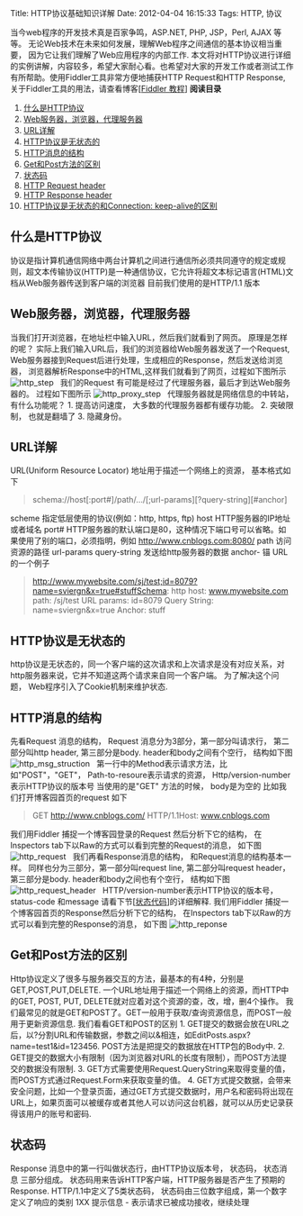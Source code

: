 Title: HTTP协议基础知识详解
Date: 2012-04-04 16:15:33
Tags: HTTP, 协议


当今web程序的开发技术真是百家争鸣，ASP.NET, PHP, JSP，Perl, AJAX 等等。 无论Web技术在未来如何发展，理解Web程序之间通信的基本协议相当重要， 因为它让我们理解了Web应用程序的内部工作. 本文将对HTTP协议进行详细的实例讲解，内容较多，希望大家耐心看。也希望对大家的开发工作或者测试工作有所帮助。使用Fiddler工具非常方便地捕获HTTP Request和HTTP Response, 关于Fiddler工具的用法，请查看博客[[Fiddler 教程](http://kb.cnblogs.com/page/130367/)]  **阅读目录**

  1. [什么是HTTP协议](//612#whathttp)
  2. [Web服务器，浏览器，代理服务器](//612#threeconcept)
  3. [URL详解](//612#urlexplain)
  4. [HTTP协议是无状态的](//612#statelesshttp)
  5. [HTTP消息的结构](//612#httpmeessagestructe)
  6. [Get和Post方法的区别](//612#getpost)
  7. [状态码](//612#statecode)
  8. [HTTP Request header](//612#httprequestheader)
  9. [HTTP Response header](//612#httpresponseheader)
  10. [HTTP协议是无状态的和Connection: keep-alive的区别](//612#statelessalive)

## 什么是HTTP协议

协议是指计算机通信网络中两台计算机之间进行通信所必须共同遵守的规定或规则，超文本传输协议(HTTP)是一种通信协议，它允许将超文本标记语言(HTML)文档从Web服务器传送到客户端的浏览器 目前我们使用的是HTTP/1.1 版本

## Web服务器，浏览器，代理服务器

当我们打开浏览器，在地址栏中输入URL，然后我们就看到了网页。
原理是怎样的呢？ 实际上我们输入URL后，我们的浏览器给Web服务器发送了一个Request, Web服务器接到Request后进行处理，生成相应的Response，然后发送给浏览器， 浏览器解析Response中的HTML,这样我们就看到了网页，过程如下图所示 ![http_step](//static/uploads/2012/04/http_step.png)   我们的Request 有可能是经过了代理服务器，最后才到达Web服务器的。
过程如下图所示 ![http_proxy_step](//static/uploads/2012/04/http_proxy_step.png)   代理服务器就是网络信息的中转站，有什么功能呢？
1\. 提高访问速度， 大多数的代理服务器都有缓存功能。
2\. 突破限制， 也就是翻墙了
3\. 隐藏身份。

## URL详解

URL(Uniform Resource Locator) 地址用于描述一个网络上的资源， 基本格式如下

> schema://host[:port#]/path/.../[;url-params][?query-string][#anchor]

scheme 指定低层使用的协议(例如：http, https, ftp) host HTTP服务器的IP地址或者域名 port# HTTP服务器的默认端口是80，这种情况下端口号可以省略。如果使用了别的端口，必须指明，例如 http://www.cnblogs.com:8080/ path 访问资源的路径 url-params query-string 发送给http服务器的数据 anchor- 锚 URL 的一个例子

> http://www.mywebsite.com/sj/test;id=8079?name=sviergn&x=true#stuffSchema: http host: www.mywebsite.com path: /sj/test URL params: id=8079 Query String: name=sviergn&x=true Anchor: stuff

## HTTP协议是无状态的

http协议是无状态的，同一个客户端的这次请求和上次请求是没有对应关系，对http服务器来说，它并不知道这两个请求来自同一个客户端。 为了解决这个问题， Web程序引入了Cookie机制来维护状态.

## HTTP消息的结构

先看Request 消息的结构， Request 消息分为3部分，第一部分叫请求行， 第二部分叫http header, 第三部分是body. header和body之间有个空行， 结构如下图 ![http_msg_struction](/static/uploads/2012/04/http_msg_struction.png)   第一行中的Method表示请求方法，比如"POST"，"GET"， Path-to-resoure表示请求的资源， Http/version-number 表示HTTP协议的版本号 当使用的是"GET" 方法的时候， body是为空的 比如我们打开博客园首页的request 如下

> GET http://www.cnblogs.com/ HTTP/1.1Host: www.cnblogs.com

我们用Fiddler 捕捉一个博客园登录的Request 然后分析下它的结构， 在Inspectors tab下以Raw的方式可以看到完整的Request的消息， 如下图 ![http_request](/static/uploads/2012/04/http_request.png)   我们再看Response消息的结构， 和Request消息的结构基本一样。
同样也分为三部分，第一部分叫request line, 第二部分叫request header，第三部分是body. header和body之间也有个空行， 结构如下图 ![http_request_header](/static/uploads/2012/04/http_request_header.png)   HTTP/version-number表示HTTP协议的版本号， status-code 和message 请看下节[[状态代码](http://kb.cnblogs.com/page/130970/#statecode)]的详细解释. 我们用Fiddler 捕捉一个博客园首页的Response然后分析下它的结构， 在Inspectors tab下以Raw的方式可以看到完整的Response的消息， 如下图 ![http_reponse](//static/uploads/2012/04/http_reponse.png)  

## Get和Post方法的区别

Http协议定义了很多与服务器交互的方法，最基本的有4种，分别是GET,POST,PUT,DELETE. 一个URL地址用于描述一个网络上的资源，而HTTP中的GET, POST, PUT, DELETE就对应着对这个资源的查，改，增，删4个操作。 我们最常见的就是GET和POST了。GET一般用于获取/查询资源信息，而POST一般用于更新资源信息. 我们看看GET和POST的区别 1\. GET提交的数据会放在URL之后，以?分割URL和传输数据，参数之间以&相连，如EditPosts.aspx?name=test1&id=123456. POST方法是把提交的数据放在HTTP包的Body中. 2\. GET提交的数据大小有限制（因为浏览器对URL的长度有限制），而POST方法提交的数据没有限制. 3\. GET方式需要使用Request.QueryString来取得变量的值，而POST方式通过Request.Form来获取变量的值。 4\. GET方式提交数据，会带来安全问题，比如一个登录页面，通过GET方式提交数据时，用户名和密码将出现在URL上，如果页面可以被缓存或者其他人可以访问这台机器，就可以从历史记录获得该用户的账号和密码.

## 状态码

Response 消息中的第一行叫做状态行，由HTTP协议版本号， 状态码， 状态消息 三部分组成。 状态码用来告诉HTTP客户端，HTTP服务器是否产生了预期的Response. HTTP/1.1中定义了5类状态码， 状态码由三位数字组成，第一个数字定义了响应的类别 1XX 提示信息 - 表示请求已被成功接收，继续处理
